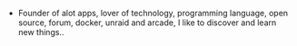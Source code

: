 - Founder of alot apps, lover of technology, programming language, open source, forum, docker, unraid and arcade, I like to discover and learn new things..
  <br>





































































































































































































































































































































































































































































































































